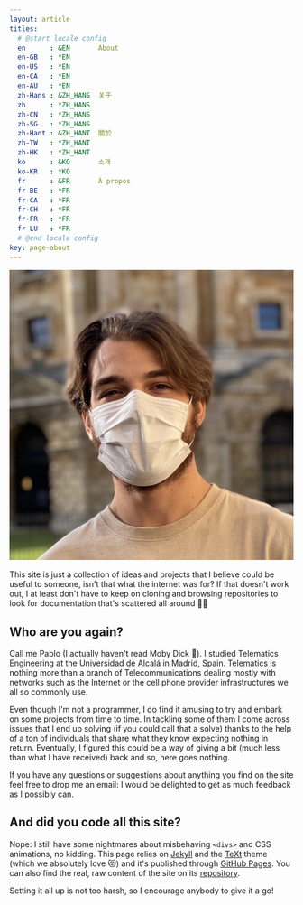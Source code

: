 ```yaml
---
layout: article
titles:
  # @start locale config
  en      : &EN       About
  en-GB   : *EN
  en-US   : *EN
  en-CA   : *EN
  en-AU   : *EN
  zh-Hans : &ZH_HANS  关于
  zh      : *ZH_HANS
  zh-CN   : *ZH_HANS
  zh-SG   : *ZH_HANS
  zh-Hant : &ZH_HANT  關於
  zh-TW   : *ZH_HANT
  zh-HK   : *ZH_HANT
  ko      : &KO       소개
  ko-KR   : *KO
  fr      : &FR       À propos
  fr-BE   : *FR
  fr-CA   : *FR
  fr-CH   : *FR
  fr-FR   : *FR
  fr-LU   : *FR
  # @end locale config
key: page-about
---
```


![Profile Pic](https://raw.githubusercontent.com/pcolladosoto/pcolladosoto.github.io/main/assets/images/pics/About.jpeg)

This site is just a collection of ideas and projects that I believe could be useful to someone, isn't that what the internet was for? If that doesn't work out, I at least don't have to keep on cloning and browsing repositories to look for documentation that's scattered all around :ok_woman:

## Who are you again?
Call me Pablo (I actually haven't read Moby Dick :whale:). I studied Telematics Engineering at the Universidad de Alcalá in Madrid, Spain. Telematics is nothing more than a branch of Telecommunications dealing mostly with networks such as the Internet or the cell phone provider infrastructures we all so commonly use.

Even though I'm not a programmer, I do find it amusing to try and embark on some projects from time to time. In tackling some of them I come across issues that I end up solving (if you could call that a solve) thanks to the help of a ton of individuals that share what they know expecting nothing in return. Eventually, I figured this could be a way of giving a bit (much less than what I have received) back and so, here goes nothing.

If you have any questions or suggestions about anything you find on the site feel free to drop me an email: I would be delighted to get as much feedback as I possibly can.

## And did you code all this site?
Nope: I still have some nightmares about misbehaving `<divs>` and CSS animations, no kidding. This page relies on [Jekyll](https://jekyllrb.com) and the [TeXt](https://github.com/kitian616/jekyll-TeXt-theme) theme (which we absolutely love :heart_eyes_cat:) and it's published through [GitHub Pages](https://pages.github.com). You can also find the real, raw content of the site on its [repository](https://github.com/pcolladosoto/pcolladosoto.github.io).

Setting it all up is not too harsh, so I encourage anybody to give it a go!
